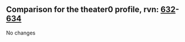 ## Comparison for the theater0 profile, rvn: [632](https://github.com/PRO100KatYT/FortniteProfileRevisions/tree/main/profiles/theater0/632%20theater0.json)-[634](https://github.com/PRO100KatYT/FortniteProfileRevisions/tree/main/profiles/theater0/634%20theater0.json)

No changes
